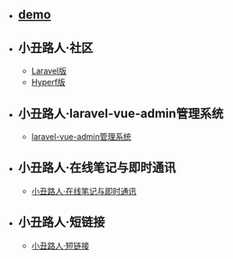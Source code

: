 - ## [demo](/{{route}}/{{version}}/demo)
- ## 小丑路人·社区
    - [Laravel版](/{{route}}/{{version}}/home)
    - [Hyperf版](/{{route}}/{{version}}/bbs-hyperf)
- ## 小丑路人·laravel-vue-admin管理系统
    - [laravel-vue-admin管理系统](/{{route}}/{{version}}/laravel-vue-admin)
- ## 小丑路人·在线笔记与即时通讯
    - [小丑路人·在线笔记与即时通讯](/{{route}}/{{version}}/notes-and-websocket)
- ## 小丑路人·短链接
    - [小丑路人·短链接](/{{route}}/{{version}}/short-url)
